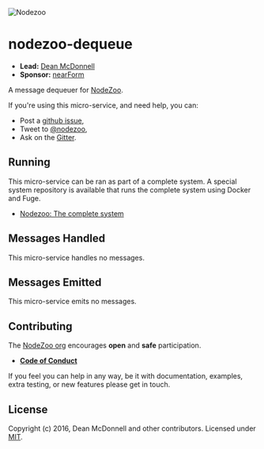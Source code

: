 ![Nodezoo][Logo]

# nodezoo-dequeue

- __Lead:__ [Dean McDonnell][Lead]
- __Sponsor:__ [nearForm][Sponsor]

A message dequeuer for [NodeZoo][].

If you're using this micro-service, and need help, you can:

- Post a [github issue][],
- Tweet to [@nodezoo][],
- Ask on the [Gitter][gitter-url].

## Running
This micro-service can be ran as part of a complete system. A special system repository is available that runs the complete system using Docker and Fuge.

- [Nodezoo: The complete system][System]

## Messages Handled
This micro-service handles no messages.

## Messages Emitted
This micro-service emits no messages.

## Contributing
The [NodeZoo org][] encourages __open__ and __safe__ participation.

- __[Code of Conduct]__

If you feel you can help in any way, be it with documentation, examples, extra testing, or new
features please get in touch.

## License
Copyright (c) 2016, Dean McDonnell and other contributors.
Licensed under [MIT][].

[Logo]: https://raw.githubusercontent.com/nodezoo/nodezoo-org/master/assets/logo-nodezoo.png
[Lead]: https://github.com/mcdonnelldean
[Sponsor]: http://www.nearform.com/
[NodeZoo]: https://github.com/nodezoo
[github issue]: https://github.com/nodezoo/nodezoo-dequeue/issues
[@nodezoo]: http://twitter.com/nodezoo
[gitter-url]: https://gitter.im/nodezoo/nodezoo-org
[System]: https://github.com/nodezoo/nodezoo-system
[NodeZoo org]: http://www.nodezoo.com/
[Code of Conduct]: https://github.com/nodezoo/nodezoo-org/blob/master/CoC.md
[MIT]: ./LICENSE
